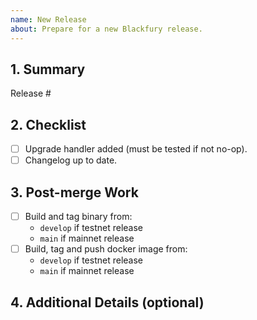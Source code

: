 ```yaml
---
name: New Release
about: Prepare for a new Blackfury release.
---
```


## 1. Summary
Release #
<!-- What are is the release we are reviewing? Major or minor release? -->

## 2. Checklist

- [ ] Upgrade handler added (must be tested if not no-op).
- [ ] Changelog up to date.

## 3. Post-merge Work 

- [ ] Build and tag binary from: 
  - `develop` if testnet release
  - `main` if mainnet release
- [ ] Build, tag and push docker image from: 
  - `develop` if testnet release
  - `main` if mainnet release

## 4. Additional Details (optional)

<!-- Add any additional info here. -->

